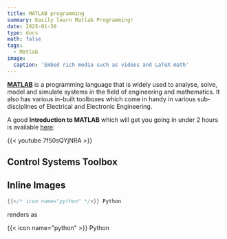 ```yaml
---
title: MATLAB programming
summary: Easily learn Matlab Programming!
date: 2025-01-30
type: docs
math: false
tags:
  - Matlab
image:
  caption: 'Embed rich media such as videos and LaTeX math'
---
```

**[MATLAB](https://www.mathworks.com/products/matlab.html)** is a programming language that is widely used to analyse, solve, model and simulate systems in the field of engineering and mathematics.  It also has various in-built toolboxes which come in handy in various sub-disciplines of Electrical and Electronic Engineering. 

A good **Introduction to MATLAB** which will get you going in under 2 hours is available [here](https://www.youtube.com/watch?v=7f50sQYjNRA&t=14s):

{{< youtube 7f50sQYjNRA >}}

## Control Systems Toolbox


## Inline Images

```go
{{</* icon name="python" */>}} Python
```

renders as

{{< icon name="python" >}} Python

